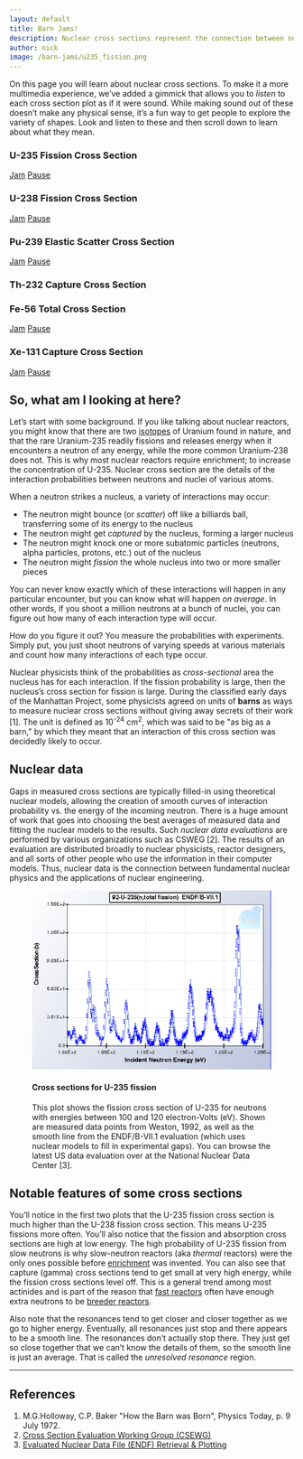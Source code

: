 ```yaml
---
layout: default
title: Barn Jams!
description: Nuclear cross sections represent the connection between nuclear physics and nuclear engineering. Learn about them here, and listen to them!
author: nick
image: /barn-jams/u235_fission.png
---
```


<div class="row">
<div class="col-md-8" markdown="1">

On this page you will learn about nuclear cross sections. To make it a more
multimedia experience, we&rsquo;ve added a gimmick that allows you to
<em>listen</em> to each cross section plot as if it were sound. While making
sound out of these doesn&rsquo;t make any physical sense, it&rsquo;s a fun way
to get people to explore the variety of shapes. Look and listen to these and
then scroll down to learn about what they mean.
</div></div>

<div class="row">
<div class="col-md-6">
<h3>U-235 Fission Cross Section</h3>
<canvas id="u235_fission_canvas" width="800" height="600" onclick="startJam('u235_fission', 0.3846, 0.6923);"></canvas>
<audio id="u235_fission_audio">
<source src="/barn-jams/u235_fission.log.mp3" type="audio/mpeg">
<source src="/barn-jams/u235_fission.log.wav.ogg" type="audio/ogg">
Your browser does not support the audio element.
</audio> 
<div>
<a href="javascript:void(0)" onclick="startJam('u235_fission', 0.3846, 0.6923);" class="btn btn-primary" role="button">Jam</a> 
<a href="javascript:void(0)" onclick="document.getElementById('u235_fission_audio').pause()" class="btn btn-default" role="button">Pause</a> 

</div> 

</div>
<div class="col-md-6">
<h3>U-238 Fission Cross Section</h3>
<canvas id="u238_fission_canvas" width="800" height="600" onclick="startJam('u238_fission', 0.4615, 0.8461);" ></canvas>
<audio id="u238_fission_audio">
<source src="/barn-jams/u238_fission.log.mp3" type="audio/mpeg">
<source src="/barn-jams/u238_fission.log.wav.ogg" type="audio/ogg">
Your browser does not support the audio element.
</audio> 
<div>
<a href="javascript:void(0)" onclick="startJam('u238_fission', 0.4615, 0.8461);" class="btn btn-primary" role="button">Jam</a> 
<a href="javascript:void(0)" onclick="document.getElementById('u238_fission_audio').pause()" class="btn btn-default" role="button">Pause</a> 
</div> 
</div>
</div>
<div class="row">
<div class="col-md-6">
<h3>Pu-239 Elastic Scatter Cross Section</h3>
<canvas id="pu239_elastic_canvas" width="800" height="600" onclick="startJam('pu239_elastic', 0.4383, 0.6923);"></canvas>
<audio id="pu239_elastic_audio">
<source src="/barn-jams/pu239_elastic.log.mp3" type="audio/mpeg">
<source src="/barn-jams/pu239_elastic.log.wav.ogg" type="audio/ogg">
Your browser does not support the audio element.
</audio> 
<div>
<a href="javascript:void(0)" onclick="startJam('pu239_elastic', 0.4383, 0.6923);" class="btn btn-primary" role="button">Jam</a> 
<a href="javascript:void(0)" onclick="document.getElementById('pu239_elastic_audio').pause()" class="btn btn-default" role="button">Pause</a> 

</div> 

</div>

<div class="col-md-6">
<h3>Th-232 Capture Cross Section</h3>
<canvas id="th232_gamma_canvas" onclick="startJam('th232_gamma', 0.4615, 0.6923);" width="800" height="600"></canvas>
<audio id="th232_gamma_audio">
<source src="/barn-jams/th232_gamma.log.mp3" type="audio/mpeg">
<source src="/barn-jams/th232_gamma.log.wav.ogg" type="audio/ogg">

Your browser does not support the audio element.
</audio> 
<div>
<a href="javascript:void(0)" onclick="startJam('th232_gamma', 0.4615, 0.6923);" class="btn btn-primary" role="button">Jam</a> 
<a href="javascript:void(0)" onclick="document.getElementById('th232_gamma_audio').pause()" class="btn btn-default" role="button">Pause</a> 
</div> 
</div>
</div>

<div class="row">
<div class="col-md-6">

<h3>Fe-56 Total Cross Section</h3>
<canvas id="fe56_total_canvas" width="800" height="600" onclick="startJam('fe56_total', 0.6428, 0.8571);"></canvas>
<audio id="fe56_total_audio">
<source src="/barn-jams/fe56_total.log.mp3" type="audio/mpeg">
<source src="/barn-jams/fe56_total.log.wav.ogg" type="audio/ogg">
Your browser does not support the audio element.
</audio> 
<div>
<a href="javascript:void(0)" onclick="startJam('fe56_total', 0.6428, 0.8571);" class="btn btn-primary" role="button">Jam</a> 
<a href="javascript:void(0)" onclick="document.getElementById('fe56_total_audio').pause()" class="btn btn-default" role="button">Pause</a> 

</div> 


</div>

<div class="col-md-6">
<h3>Xe-131 Capture Cross Section</h3>
<canvas id="xe131_gamma_canvas" onclick="startJam('xe131_gamma', 0.3846, 0.6923);" width="800" height="600"></canvas>
<audio id="xe131_gamma_audio">
<source src="/barn-jams/xe131_gamma.log.mp3" type="audio/mpeg">
<source src="/barn-jams/xe131_gamma.log.wav.ogg" type="audio/ogg"/>
Your browser does not support the audio element.
</audio> 
<div>
<a href="javascript:void(0)" onclick="startJam('xe131_gamma', 0.3846, 0.6923);" class="btn btn-primary" role="button">Jam</a> 
<a href="javascript:void(0)" onclick="document.getElementById('xe131_gamma_audio').pause()" class="btn btn-default" role="button">Pause</a> 
</div> 
</div>
</div>

<div class="row">
<div class="col-md-8" markdown="1">

## So, what am I looking at here?
Let&rsquo;s start with some background. If you like talking about nuclear
reactors, you might know that there are two <a
href="{% link isotopes.md %}">isotopes</a> of Uranium found in nature, and that
the rare Uranium-235 readily fissions and releases energy when it encounters a
neutron of any energy, while the more common Uranium-238 does not. This is why
most nuclear reactors require enrichment; to increase the concentration of
U-235. Nuclear cross section are the details of the interaction probabilities
between neutrons and nuclei of various atoms. 

When a neutron strikes a nucleus, a variety of interactions may occur:
<ul> 
<li>The neutron might bounce (or <em>scatter</em>) off like a billiards ball, transferring some of its energy to the nucleus</li>
<li>The neutron might get <em>captured</em> by the nucleus, forming a larger nucleus</li>
<li>The neutron might knock one or more subatomic particles (neutrons, alpha particles, protons, etc.) out of the nucleus</li>
<li>The neutron might <em>fission</em> the whole nucleus into two or more smaller pieces</li>
</ul>

You can never know exactly which of these interactions will happen in any
particular encounter, but you can know what will happen <em>on average</em>. In
other words, if you shoot a million neutrons at a bunch of nuclei, you can
figure out how many of each interaction type will occur. 

How do you figure it out? You measure the probabilities with experiments.
Simply put, you just shoot neutrons of varying speeds at various materials and
count how many interactions of each type occur. 

Nuclear physicists think of the probabilities as <em>cross-sectional</em> area
the nucleus has for each interaction. If the fission probability is large, then
the nucleus&rsquo;s cross section for fission is large. During the classified
early days of the Manhattan Project, some physicists agreed on units of
<strong>barns</strong> as ways to measure nuclear cross sections without giving
away secrets of their work [1]. The unit is defined as 10<sup>-24</sup>
cm<sup>2</sup>, which was said to be &quot;as big as a barn,&quot; by which
they meant that an interaction of this cross section was decidedly likely to
occur. 

## Nuclear data
Gaps in measured cross sections are typically filled-in using theoretical
nuclear models, allowing the creation of smooth curves of interaction
probability vs. the energy of the incoming neutron. There is a huge amount of
work that goes into choosing the best averages of measured data and fitting the
nuclear models to the results. Such <em>nuclear data evaluations</em> are
performed by various organizations such as CSWEG [2]. The results of an
evaluation are distributed broadly to nuclear physicists, reactor designers,
and all sorts of other people who use the information in their computer models.
Thus, nuclear data is the connection between fundamental nuclear physics and
the applications of nuclear engineering.  
<figure>
<img class="img img-fluid" src="/barn-jams/u235_w_experiments.png" alt="U235 n,fis w/data">
<caption>
<h4>Cross sections for U-235 fission</h4>
This plot shows the fission cross section of U-235 for neutrons with energies
between 100 and 120 electron-Volts (eV). Shown are measured data points from
Weston, 1992, as well as the smooth line from the ENDF/B-VII.1 evaluation
(which uses nuclear models to fill in experimental gaps). You can browse the
latest US data evaluation over at the National Nuclear Data Center [3]. 
</caption>
</figure>


## Notable features of some cross sections
You&rsquo;ll notice in the first two plots that the U-235 fission cross section is much
higher than the U-238 fission cross section. This means U-235 fissions more often.
You&rsquo;ll also notice that the fission and absorption cross sections are high at low
energy. The high probability of U-235 fission from slow neutrons is why slow-neutron
reactors  (aka *thermal* reactors) were the only ones possible before <a href="{% link
isotopes.md %}#enrichment">enrichment</a> was invented. You can also see that capture
(gamma) cross sections tend to get small at very high energy, while the fission cross
sections level off. This is a general trend among most actinides and is part of the reason
that <a href="{% link fast-reactor.md %}">fast reactors</a> often have enough extra
neutrons to be <a href="{% link recycling.md %}">breeder reactors</a>. 

Also note that the resonances tend to get closer and closer together as we go
to higher energy. Eventually, all resonances just stop and there appears to be
a smooth line. The resonances don&rsquo;t actually stop there. They just get so
close together that we can&rsquo;t know the details of them, so the smooth line
is just an average. That is called the <em>unresolved resonance</em> region.

<hr />
<h2>References</h2>
<ol>
<li> M.G.Holloway, C.P. Baker &quot;How the Barn was Born&quot;, Physics Today, p. 9 July 1972.</li>
<li><a href="http://www.nndc.bnl.gov/csewg/">Cross Section Evaluation Working Group (CSEWG)</a></li>
<li><a href="http://www.nndc.bnl.gov/sigma/">Evaluated Nuclear Data File (ENDF) Retrieval &amp; Plotting</a></li>
</ol>

</div>
</div>

<script>
	  var xss = ["fe56_total", "u238_fission", "pu239_elastic","th232_gamma","xe131_gamma", "u235_fission"];
	  var id;
	  var canvas;
	  var context;
	  var cat;
	  for (index=0;index<xss.length;index++){
		  id = xss[index]+"_canvas";
		  canvas = document.getElementById(id);
		  context = canvas.getContext("2d");
		  cat = new Image();
		  
		  cat.onload = (function(img, ctx) {
			  //http://stackoverflow.com/questions/7641588/if-i-load-multiple-images-with-the-for-loop-do-i-only-need-one-img-onload-funct
			return function(){
				ctx.drawImage(img, 0, 0, canvas.width, canvas.height);
			}
		})(cat, context);
		cat.src = "/barn-jams/"+xss[index]+".png";
	  }
</script>


<script>
	window.requestAnimFrame = (function(callback) {
        return window.requestAnimationFrame || window.webkitRequestAnimationFrame || window.mozRequestAnimationFrame || window.oRequestAnimationFrame || window.msRequestAnimationFrame ||
        function(callback) {
          window.setTimeout(callback, 1000 / 60);
        };
      })();
      
function startJam(name, minFrac, maxFrac) {
  var canvas = document.getElementById(name+"_canvas");
  var context = canvas.getContext("2d");
  var audio = document.getElementById(name+"_audio");
  audio.play();
  var image = new Image();
  image.src = "/barn-jams/"+name+".png";
  requestAnimFrame( function() {animate(canvas, context, audio, image, minFrac, maxFrac);} );
  };
  
function animate(canvas, context, audio, image, minFrac, maxFrac) {
	var leftFrac = 0.125;
	var rightFrac = 0.9
	var plotWidth = (rightFrac - leftFrac)*canvas.width;
	var windowWidth = (maxFrac - minFrac)*plotWidth;
	var leftX = canvas.width*0.125 + plotWidth*minFrac;
	var x = audio.currentTime/audio.duration * windowWidth + leftX;
    context.clearRect(0, 0, canvas.width, canvas.height);
    context.drawImage(image, 0, 0, canvas.width, canvas.height);
    context.beginPath();
    context.moveTo(x, canvas.height*0.1);
    context.lineTo(x, canvas.height*0.9);
	context.strokeStyle = "#333";
	context.stroke();
	if(audio.currentTime != audio.duration){
	requestAnimFrame( function() {animate(canvas, context, audio, image, minFrac, maxFrac);} );
	}
	
  
};
</script>
    
